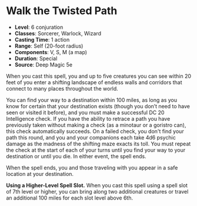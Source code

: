 # Walk the Twisted Path

- **Level**: 6 conjuration
- **Classes**: Sorcerer, Warlock, Wizard
- **Casting Time**: 1 action
- **Range**: Self (20-foot radius)
- **Components**: V, S, M (a map)
- **Duration**: Special
- **Source**: Deep Magic 5e

When you cast this spell, you and up to five creatures you can see within 20 feet of you enter a shifting landscape of endless walls and corridors that connect to many places throughout the world.

You can find your way to a destination within 100 miles, as long as you know for certain that your destination exists (though you don’t need to have seen or visited it before), and you must make a successful DC 20 Intelligence check. If you have the ability to retrace a path you have previously taken without making a check (as a minotaur or a goristro can), this check automatically succeeds. On a failed check, you don't find your path this round, and you and your companions each take 4d6 psychic damage as the madness of the shifting maze exacts its toll. You must repeat the check at the start of each of your turns until you find your way to your destination or until you die. In either event, the spell ends.

When the spell ends, you and those traveling with you appear in a safe location at your destination.

**Using a Higher-Level Spell Slot.** When you cast this spell using a spell slot of 7th level or higher, you can bring along two additional creatures or travel an additional 100 miles for each slot level above 6th.
